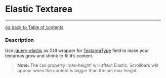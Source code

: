 # Elastic Textarea
---------------------------------------

[go back to Table of contents][back-to-index]

[back-to-index]: https://github.com/avocode/FormExtensions/blob/master/Resources/doc/documentation.md

[jquery-elastic]: http://unwrongest.com/projects/elastic/
[symfony-textareatype]: http://symfony.com/doc/current/reference/forms/types/textarea.html

### Description

Use [jquery-elastic] as GUI wrapper for [TextareaType][symfony-textareatype] field
to make your textareas grow and shrink to fit it’s content.

> **Note:** The css property ‘max-height’ will affect Elastic. Scrollbars will appear when the content is bigger than the set max height.
